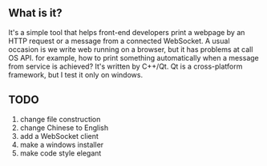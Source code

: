 ## What is it?

It's a simple tool that helps front-end developers print a webpage by an HTTP request or a message from a connected WebSocket.
A usual occasion is we write web running on a browser, but it has problems at call OS API. for example, how to print something automatically when a message from service is achieved?
It's written by C++/Qt. Qt is a cross-platform framework, but I test it only on windows.



## TODO

1. change file construction
2. change Chinese to English
3. add a WebSocket client
4. make a windows installer
5. make code style elegant

